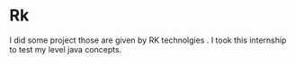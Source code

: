 # Rk
I did some project those are given by RK technolgies . I took this internship to test my level java concepts.
